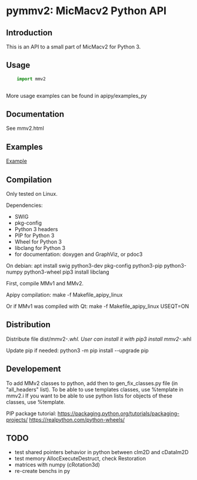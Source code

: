 pymmv2: MicMacv2 Python API
===========================

Introduction
------------

This is an API to a small part of MicMacv2 for Python 3.

Usage
-----

```python
    import mmv2
    
```

More usage examples can be found in apipy/examples_py


Documentation
-------------
See mmv2.html


Examples
--------

[Example](ex/ex1.py)


Compilation
-----------
Only tested on Linux.

Dependencies:
 - SWIG
 - pkg-config
 - Python 3 headers
 - PIP for Python 3
 - Wheel for Python 3
 - libclang for Python 3
 - for documentation: doxygen and GraphViz, or pdoc3

On debian:
    apt install swig python3-dev pkg-config python3-pip python3-numpy python3-wheel
    pip3 install libclang

First, compile MMv1 and MMv2.

Apipy compilation:
    make -f Makefile_apipy_linux

Or if MMv1 was compiled with Qt:
    make -f Makefile_apipy_linux USEQT=ON


Distribution
------------
Distribute file dist/mmv2-*.whl.
User can install it with
    pip3 install mmv2-*.whl

Update pip if needed:
    python3 -m pip install --upgrade pip

Developement
------------

To add MMv2 classes to python, add then to gen_fix_classes.py file (in "all_headers" list).
To be able to use templates classes, use %template in mmv2.i
If you want to be able to use python lists for objects of these classes, use %template.

PIP package tutorial: https://packaging.python.org/tutorials/packaging-projects/
https://realpython.com/python-wheels/

TODO
----
 - test shared pointers behavior in python between cIm2D and cDataIm2D
 - test memory AllocExecuteDestruct, check Restoration
 - matrices with numpy (cRotation3d)
 - re-create benchs in py

